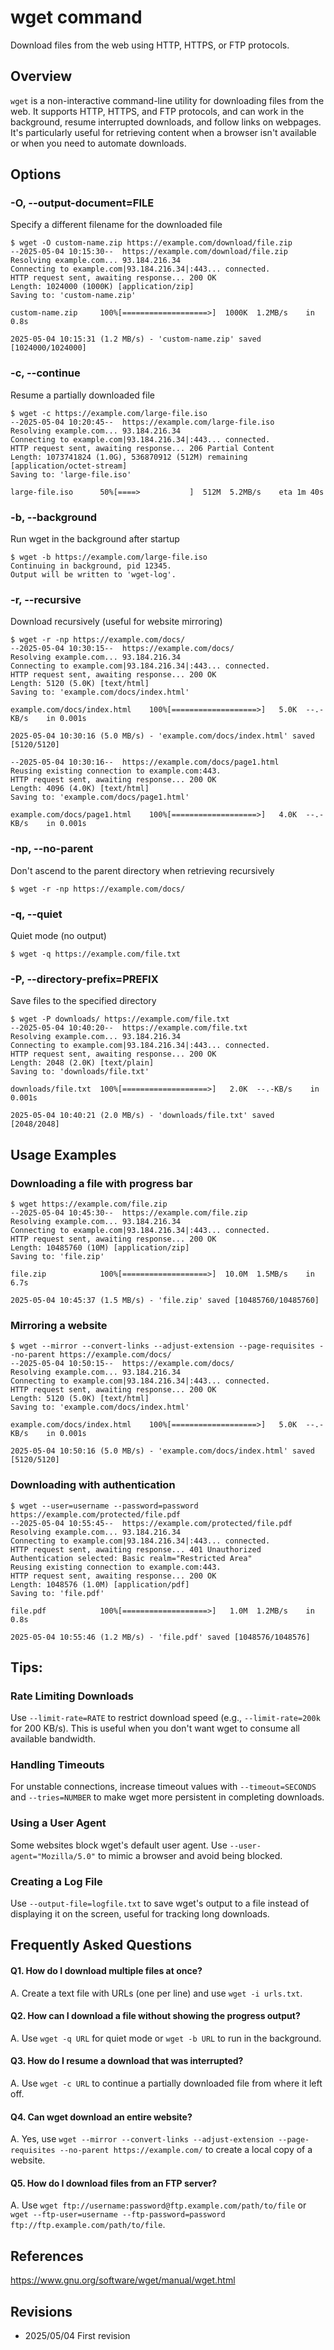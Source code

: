 # wget command

Download files from the web using HTTP, HTTPS, or FTP protocols.

## Overview

`wget` is a non-interactive command-line utility for downloading files from the web. It supports HTTP, HTTPS, and FTP protocols, and can work in the background, resume interrupted downloads, and follow links on webpages. It's particularly useful for retrieving content when a browser isn't available or when you need to automate downloads.

## Options

### **-O, --output-document=FILE**

Specify a different filename for the downloaded file

```console
$ wget -O custom-name.zip https://example.com/download/file.zip
--2025-05-04 10:15:30--  https://example.com/download/file.zip
Resolving example.com... 93.184.216.34
Connecting to example.com|93.184.216.34|:443... connected.
HTTP request sent, awaiting response... 200 OK
Length: 1024000 (1000K) [application/zip]
Saving to: 'custom-name.zip'

custom-name.zip     100%[===================>]  1000K  1.2MB/s    in 0.8s    

2025-05-04 10:15:31 (1.2 MB/s) - 'custom-name.zip' saved [1024000/1024000]
```

### **-c, --continue**

Resume a partially downloaded file

```console
$ wget -c https://example.com/large-file.iso
--2025-05-04 10:20:45--  https://example.com/large-file.iso
Resolving example.com... 93.184.216.34
Connecting to example.com|93.184.216.34|:443... connected.
HTTP request sent, awaiting response... 206 Partial Content
Length: 1073741824 (1.0G), 536870912 (512M) remaining [application/octet-stream]
Saving to: 'large-file.iso'

large-file.iso      50%[====>           ]  512M  5.2MB/s    eta 1m 40s
```

### **-b, --background**

Run wget in the background after startup

```console
$ wget -b https://example.com/large-file.iso
Continuing in background, pid 12345.
Output will be written to 'wget-log'.
```

### **-r, --recursive**

Download recursively (useful for website mirroring)

```console
$ wget -r -np https://example.com/docs/
--2025-05-04 10:30:15--  https://example.com/docs/
Resolving example.com... 93.184.216.34
Connecting to example.com|93.184.216.34|:443... connected.
HTTP request sent, awaiting response... 200 OK
Length: 5120 (5.0K) [text/html]
Saving to: 'example.com/docs/index.html'

example.com/docs/index.html    100%[===================>]   5.0K  --.-KB/s    in 0.001s  

2025-05-04 10:30:16 (5.0 MB/s) - 'example.com/docs/index.html' saved [5120/5120]

--2025-05-04 10:30:16--  https://example.com/docs/page1.html
Reusing existing connection to example.com:443.
HTTP request sent, awaiting response... 200 OK
Length: 4096 (4.0K) [text/html]
Saving to: 'example.com/docs/page1.html'

example.com/docs/page1.html    100%[===================>]   4.0K  --.-KB/s    in 0.001s  
```

### **-np, --no-parent**

Don't ascend to the parent directory when retrieving recursively

```console
$ wget -r -np https://example.com/docs/
```

### **-q, --quiet**

Quiet mode (no output)

```console
$ wget -q https://example.com/file.txt
```

### **-P, --directory-prefix=PREFIX**

Save files to the specified directory

```console
$ wget -P downloads/ https://example.com/file.txt
--2025-05-04 10:40:20--  https://example.com/file.txt
Resolving example.com... 93.184.216.34
Connecting to example.com|93.184.216.34|:443... connected.
HTTP request sent, awaiting response... 200 OK
Length: 2048 (2.0K) [text/plain]
Saving to: 'downloads/file.txt'

downloads/file.txt  100%[===================>]   2.0K  --.-KB/s    in 0.001s  

2025-05-04 10:40:21 (2.0 MB/s) - 'downloads/file.txt' saved [2048/2048]
```

## Usage Examples

### Downloading a file with progress bar

```console
$ wget https://example.com/file.zip
--2025-05-04 10:45:30--  https://example.com/file.zip
Resolving example.com... 93.184.216.34
Connecting to example.com|93.184.216.34|:443... connected.
HTTP request sent, awaiting response... 200 OK
Length: 10485760 (10M) [application/zip]
Saving to: 'file.zip'

file.zip            100%[===================>]  10.0M  1.5MB/s    in 6.7s    

2025-05-04 10:45:37 (1.5 MB/s) - 'file.zip' saved [10485760/10485760]
```

### Mirroring a website

```console
$ wget --mirror --convert-links --adjust-extension --page-requisites --no-parent https://example.com/docs/
--2025-05-04 10:50:15--  https://example.com/docs/
Resolving example.com... 93.184.216.34
Connecting to example.com|93.184.216.34|:443... connected.
HTTP request sent, awaiting response... 200 OK
Length: 5120 (5.0K) [text/html]
Saving to: 'example.com/docs/index.html'

example.com/docs/index.html    100%[===================>]   5.0K  --.-KB/s    in 0.001s  

2025-05-04 10:50:16 (5.0 MB/s) - 'example.com/docs/index.html' saved [5120/5120]
```

### Downloading with authentication

```console
$ wget --user=username --password=password https://example.com/protected/file.pdf
--2025-05-04 10:55:45--  https://example.com/protected/file.pdf
Resolving example.com... 93.184.216.34
Connecting to example.com|93.184.216.34|:443... connected.
HTTP request sent, awaiting response... 401 Unauthorized
Authentication selected: Basic realm="Restricted Area"
Reusing existing connection to example.com:443.
HTTP request sent, awaiting response... 200 OK
Length: 1048576 (1.0M) [application/pdf]
Saving to: 'file.pdf'

file.pdf            100%[===================>]   1.0M  1.2MB/s    in 0.8s    

2025-05-04 10:55:46 (1.2 MB/s) - 'file.pdf' saved [1048576/1048576]
```

## Tips:

### Rate Limiting Downloads

Use `--limit-rate=RATE` to restrict download speed (e.g., `--limit-rate=200k` for 200 KB/s). This is useful when you don't want wget to consume all available bandwidth.

### Handling Timeouts

For unstable connections, increase timeout values with `--timeout=SECONDS` and `--tries=NUMBER` to make wget more persistent in completing downloads.

### Using a User Agent

Some websites block wget's default user agent. Use `--user-agent="Mozilla/5.0"` to mimic a browser and avoid being blocked.

### Creating a Log File

Use `--output-file=logfile.txt` to save wget's output to a file instead of displaying it on the screen, useful for tracking long downloads.

## Frequently Asked Questions

#### Q1. How do I download multiple files at once?
A. Create a text file with URLs (one per line) and use `wget -i urls.txt`.

#### Q2. How can I download a file without showing the progress output?
A. Use `wget -q URL` for quiet mode or `wget -b URL` to run in the background.

#### Q3. How do I resume a download that was interrupted?
A. Use `wget -c URL` to continue a partially downloaded file from where it left off.

#### Q4. Can wget download an entire website?
A. Yes, use `wget --mirror --convert-links --adjust-extension --page-requisites --no-parent https://example.com/` to create a local copy of a website.

#### Q5. How do I download files from an FTP server?
A. Use `wget ftp://username:password@ftp.example.com/path/to/file` or `wget --ftp-user=username --ftp-password=password ftp://ftp.example.com/path/to/file`.

## References

https://www.gnu.org/software/wget/manual/wget.html

## Revisions

- 2025/05/04 First revision